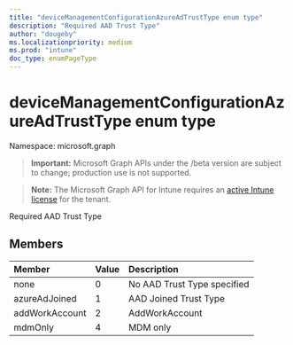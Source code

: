 ```yaml
---
title: "deviceManagementConfigurationAzureAdTrustType enum type"
description: "Required AAD Trust Type"
author: "dougeby"
ms.localizationpriority: medium
ms.prod: "intune"
doc_type: enumPageType
---
```


# deviceManagementConfigurationAzureAdTrustType enum type

Namespace: microsoft.graph

> **Important:** Microsoft Graph APIs under the /beta version are subject to change; production use is not supported.

> **Note:** The Microsoft Graph API for Intune requires an [active Intune license](https://go.microsoft.com/fwlink/?linkid=839381) for the tenant.

Required AAD Trust Type

## Members
|Member|Value|Description|
|:---|:---|:---|
|none|0|No AAD Trust Type specified|
|azureAdJoined|1|AAD Joined Trust Type|
|addWorkAccount|2|AddWorkAccount|
|mdmOnly|4|MDM only|



